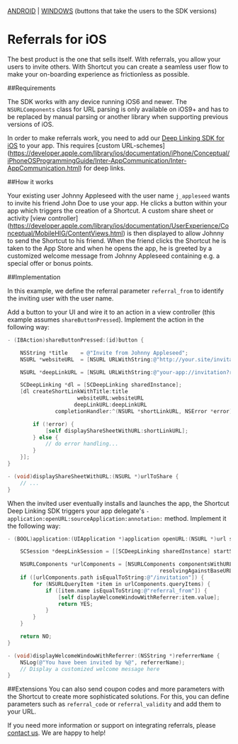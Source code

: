 [ANDROID](/referrals_android) | [WINDOWS](/referrals_windows) (buttons that take the users to the SDK versions)</button>

# Referrals for iOS
The best product is the one that sells itself. With referrals, you allow your users to invite others. With Shortcut you can create a seamless user flow to make your on-boarding experience as frictionless as possible.

##Requirements

The SDK works with any device running iOS6 and newer. The `NSURLComponents` class for URL parsing is only available on iOS9+ and has to be replaced by manual parsing or another library when supporting previous versions of iOS.

In order to make referrals work, you need to add our [Deep Linking SDK for iOS](https://developer.shortcut.sc/ios_sdk) to your app. This requires [custom URL-schemes] (https://developer.apple.com/library/ios/documentation/iPhone/Conceptual/iPhoneOSProgrammingGuide/Inter-AppCommunication/Inter-AppCommunication.html) for deep links.

##How it works

Your existing user Johnny Appleseed with the user name `j_appleseed` wants to invite his friend John Doe to use your app. He clicks a button within your app which triggers the creation of a Shortcut. A custom share sheet or activity [view controller] (https://developer.apple.com/library/ios/documentation/UserExperience/Conceptual/MobileHIG/ContentViews.html) is then displayed to allow Johnny to send the Shortcut to his friend. When the friend clicks the Shortcut he is taken to the App Store and when he opens the app, he is greeted by a customized welcome message from Johnny Appleseed containing e.g. a special offer or bonus points.

##Implementation

In this example, we define the referral parameter `referral_from` to identify the inviting user with the user name.

Add a button to your UI and wire it to an action in a view controller (this example assumes `shareButtonPressed`). Implement the action in the following way:


```objective-c
- (IBAction)shareButtonPressed:(id)button {

    NSString *title    = @"Invite from Johnny Appleseed";
    NSURL *websiteURL  = [NSURL URLWithString:@"http://your.site/invitation?referral_from=j_appleseed"];

    NSURL *deepLinkURL = [NSURL URLWithString:@"your-app://invitation?referral_from=j_appleseed"];

    SCDeepLinking *dl = [SCDeepLinking sharedInstance];
    [dl createShortLinkWithTitle:title
                      websiteURL:websiteURL
                     deepLinkURL:deepLinkURL
               completionHandler:^(NSURL *shortLinkURL, NSError *error) {

        if (!error) {
            [self displayShareSheetWithURL:shortLinkURL];
        } else {
            // do error handling...
        }
    }];
}

- (void)displayShareSheetWithURL:(NSURL *)urlToShare {
    // ...
}
```

When the invited user eventually installs and launches the app, the Shortcut Deep Linking SDK triggers your app delegate's `-application:openURL:sourceApplication:annotation:` method. Implement it the following way:

```objective-c
- (BOOL)application:(UIApplication *)application openURL:(NSURL *)url sourceApplication:(NSString *)sourceApplication annotation:(id)annotation {

    SCSession *deepLinkSession = [[SCDeepLinking sharedInstance] startSessionWithURL:url];

    NSURLComponents *urlComponents = [NSURLComponents componentsWithURL:deepLinkSession.url
                                                resolvingAgainstBaseURL:NO];
    if ([urlComponents.path isEqualToString:@"/invitation"]) {
        for (NSURLQueryItem *item in urlComponents.queryItems) {
            if ([item.name isEqualToString:@"referral_from"]) {
                [self displayWelcomeWindowWithReferrer:item.value];
                return YES;
            }
        }
    }

    return NO;
}

- (void)displayWelcomeWindowWithReferrer:(NSString *)referrerName {
    NSLog(@"You have been invited by %@", referrerName);
    // Display a customized welcome message here
}

```

##Extensions
You can also send coupon codes and more parameters with the Shortcut to create more sophisticated solutions. For this, you can define parameters such as `referral_code` or `referral_validity` and add them to your URL.

If you need more information or support on integrating referrals, please [contact us](mailto:support@shortcutmedia.com). We are happy to help!
